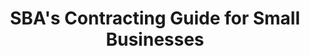 ---
highlight: "false" 
title: "SBA's Contracting Guide for Small Businesses"
description: "The federal government contracts with small businesses to buy products and services. This page provides access to several resources, tools, and guidance reports to help small businesses navigate the Federal Marketplace. "
url-link: "https://www.sba.gov/federal-contracting/contracting-guide"
type: "HTML"
gov-only: "false"
is-external: "true"
publication-date: "August 01, 2023"
reading-time: "15"
resource-type: "guidance"
filter: "small-business"
audience: "industry-all-businesses"
branded-offerings: "small-business-support"
---